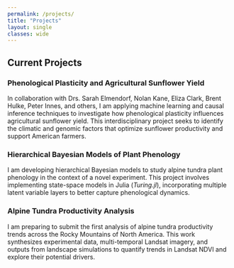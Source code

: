 ```yaml
---
permalink: /projects/
title: "Projects"
layout: single
classes: wide
---
```


## Current Projects

### Phenological Plasticity and Agricultural Sunflower Yield  
In collaboration with Drs. Sarah Elmendorf, Nolan Kane, Eliza Clark, Brent Hulke, Peter Innes, and others, I am applying machine learning and causal inference techniques to investigate how phenological plasticity influences agricultural sunflower yield. This interdisciplinary project seeks to identify the climatic and genomic factors that optimize sunflower productivity and support American farmers.  

### Hierarchical Bayesian Models of Plant Phenology  
I am developing hierarchical Bayesian models to study alpine tundra plant phenology in the context of a novel experiment. This project involves implementing state-space models in Julia (*Turing.jl*), incorporating multiple latent variable layers to better capture phenological dynamics.  

### Alpine Tundra Productivity Analysis  
I am preparing to submit the first analysis of alpine tundra productivity trends across the Rocky Mountains of North America. This work synthesizes experimental data, multi-temporal Landsat imagery, and outputs from landscape simulations to quantify trends in Landsat NDVI and explore their potential drivers.  
